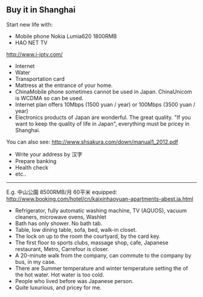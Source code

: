 ## Buy it in Shanghai

Start new life with:

- Mobile phone Nokia Lumia620 1800RMB
- HAO NET TV 

http://www.i-jptv.com/

- Internet
- Water
- Transportation card
- Mattress at the entrance of your home.
- ChinaMobile phone sometimes cannot be used in Japan. ChinaUnicom is WCDMA so can be used.
- Internet plan offers 10Mbps (1500 yuan / year) or 100Mbps (3500 yuan / year)
- Electronics products of Japan are wonderful. The great quality. "If you want to keep the quality of life in Japan", everything must be pricey in Shanghai.

You can also see:
http://www.shsakura.com/down/manual1_2012.pdf


- Write your address by 汉字
- Prepare banking 
- Health check
- etc..

---

E.g. 中山公園 8500RMB/月 60平米 equipped:
http://www.booking.com/hotel/cn/kaixinhaoyuan-apartments-abest.ja.html
- Refrigerator, fully automatic washing machine, TV (AQUOS), vacuum cleaners, microwave ovens, Washlet
- Bath has only shower. No bath tab.
- Table, low dining table, sofa, bed, walk-in closet.
- The lock on up to the room the courtyard, by the card key.
- The first floor to sports clubs, massage shop, cafe, Japanese restaurant, Metro, Carrefour is closer.
- A 20-minute walk from the company, can commute to the company by bus, in my case.
- There are Summer temperature and winter temperature setting the of the hot water. Hot water is too cold.
- People who lived before was Japanese person.
- Quite luxurious, and pricey for me.


